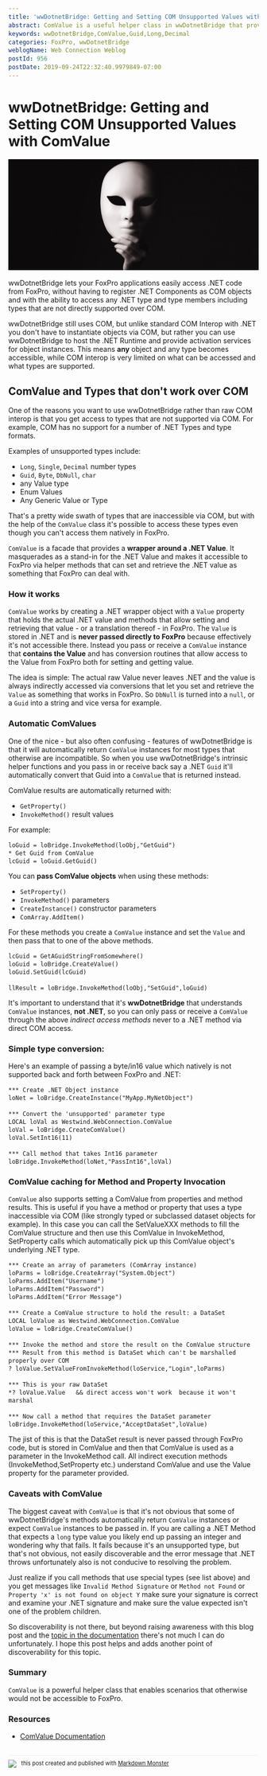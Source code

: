 ```yaml
---
title: 'wwDotnetBridge: Getting and Setting COM Unsupported Values with ComValue'
abstract: ComValue is a useful helper class in wwDotnetBridge that provides a wrapper around .NET Values that otherwise would not be accessible to FoxPro due to COM value incompatibilities. ComValues can be passed into .NET methods and are returned as result values for wwDotnetBridge's intrinsic indirect access methods. In this post I describe how ComValue works and why we need it in the first place.
keywords: wwDotnetBridge,ComValue,Guid,Long,Decimal
categories: FoxPro, wwDotnetBridge
weblogName: Web Connection Weblog
postId: 956
postDate: 2019-09-24T22:32:40.9979849-07:00
---
```

# wwDotnetBridge: Getting and Setting COM Unsupported Values with ComValue

![](Masquerade.jpg)

wwDotnetBridge lets your FoxPro applications easily access .NET code from FoxPro, without having to register .NET Components as COM objects and with the ability to access any .NET type and type members including types that are not directly supported over COM.

wwDotnetBridge still uses COM, but unlike standard COM Interop with .NET you don't have to instantiate objects via COM, but rather you can use wwDotnetBridge to host the .NET Runtime and provide activation services for object instances. This means **any** object and any type becomes accessible, while COM interop is very limited on what can be accessed and what types are supported.

## ComValue and Types that don't work over COM
One of the reasons you want to use wwDotnetBridge rather than raw COM interop is that you get access to types that are not supported via COM. For example, COM has no support for a number of .NET Types and type formats.

Examples of unsupported types include:

* `Long`, `Single`, `Decimal` number types
* `Guid`, `Byte`, `DbNull`, `char`
* any Value type
* Enum Values
* Any Generic Value or Type

That's a pretty wide swath of types that are inaccessible via COM, but with the help of the `ComValue` class it's possible to access these types even though you can't access them natively in FoxPro.

`ComValue` is a facade that provides a **wrapper around a .NET Value**. It masquerades as a stand-in for the .NET Value and makes it accessible to FoxPro via helper methods that can set and retrieve the .NET value as something that FoxPro can deal with.

### How it works
`ComValue` works by creating a .NET wrapper object with a `Value` property that holds the actual .NET value and methods that allow setting and retrieving that value - or a translation thereof - in FoxPro. The `Value` is stored in .NET and is **never passed directly to FoxPro** because effectively it's not accessible there. Instead you pass or receive a `ComValue` instance that **contains the Value** and has conversion routines that allow access to the Value from FoxPro both for setting and getting value.

The idea is simple: The actual raw Value never leaves .NET and the value is always indirectly accessed via conversions that let you set and retrieve the `Value` as something that works in FoxPro. So `DbNull` is turned into a `null`, or a `Guid` into a string and vice versa for example.

### Automatic ComValues
One of the nice - but also often confusing - features of wwDotnetBridge is that it will automatically return `ComValue` instances for most types that otherwise are incompatible. So when you use wwDotnetBridge's intrinsic helper functions and you pass in or receive back say a .NET `Guid` it'll automatically convert that Guid into a `ComValue` that is returned instead.

ComValue results are automatically returned with:

* `GetProperty()`
* `InvokeMethod()` result values
 
For example:

```foxpro
loGuid = loBridge.InvokeMethod(loObj,"GetGuid") 
* Get Guid from ComValue
lcGuid = loGuid.GetGuid()
```

You can **pass ComValue objects** when using these methods:

* `SetProperty()`
* `InvokeMethod()` parameters
* `CreateInstance()` constructor parameters
* `ComArray.AddItem()`

For these methods you create a `ComValue` instance and set the `Value` and then pass that to one of the above methods.

```foxpro
lcGuid = GetAGuidStringFromSomewhere()
loGuid = loBridge.CreateValue()
loGuid.SetGuid(lcGuid)

llResult = loBridge.InvokeMethod(loObj,"SetGuid",loGuid)
```

It's important to understand that it's **wwDotnetBridge** that understands `ComValue` instances, **not .NET**, so you can only pass or receive a `ComValue` through the above *indirect access methods* never to a .NET method via direct COM access.

### Simple type conversion:
Here's an example of passing a byte/in16 value which natively is not supported back and forth between FoxPro and .NET:

```foxpro
*** Create .NET Object instance
loNet = loBridge.CreateInstance("MyApp.MyNetObject")

*** Convert the 'unsupported' parameter type
LOCAL loVal as Westwind.WebConnection.ComValue
loVal = loBridge.CreateComValue()
loVal.SetInt16(11)

*** Call method that takes Int16 parameter
loBridge.InvokeMethod(loNet,"PassInt16",loVal)
```

### ComValue caching for Method and Property Invocation 
`ComValue` also supports setting a ComValue from properties and method results. This is useful if you have a method or property that uses a type inaccessible via COM (like strongly typed or subclassed dataset objects for example). In this case you can call the SetValueXXX methods to fill the ComValue structure and then use this ComValue in InvokeMethod, SetProperty calls which automatically pick up this ComValue object's underlying .NET type.

```foxpro
*** Create an array of parameters (ComArray instance)
loParms = loBridge.CreateArray("System.Object")
loParms.AddItem("Username")
loParms.AddItem("Password")
loParms.AddItem("Error Message")

*** Create a ComValue structure to hold the result: a DataSet
LOCAL loValue as Westwind.WebConnection.ComValue
loValue = loBridge.CreateComValue()

*** Invoke the method and store the result on the ComValue structure
*** Result from this method is DataSet which can't be marshalled properly over COM
? loValue.SetValueFromInvokeMethod(loService,"Login",loParms)

*** This is your raw DataSet
*? loValue.Value   && direct access won't work  because it won't marshal

*** Now call a method that requires the DataSet parameter
loBridge.InvokeMethod(loService,"AcceptDataSet",loValue)
```

The jist of this is that the DataSet result is never passed through FoxPro code, but is stored in ComValue and then that ComValue is used as a parameter in the InvokeMethod call. All indirect execution methods (InvokeMethod,SetProperty etc.) understand ComValue and use the Value property for the parameter provided.

### Caveats with ComValue
The biggest caveat with  `ComValue` is that it's not obvious that some of wwDotnetBridge's methods automatically return `ComValue` instances or expect `ComValue` instances to be passed in. If you are calling a .NET Method that expects a `long` type value you likely end up passing an integer and wondering why that fails. It fails because it's an unsupported type, but that's not obvious, not easily discoverable and the error message that .NET throws unfortunately also is not conducive to resolving the problem.

Just realize if you call methods that use special types (see list above) and you get messages like `Invalid Method Signature` or `Method not Found` or `Property 'x' is not found on object Y` make sure your signature is correct and examine your .NET signature and make sure the value expected isn't one of the problem children.

So discoverability is not there, but beyond raising awareness with this blog post and the [topic in the documentation](https://webconnection.west-wind.com/docs/_3481232sd.htm) there's not much I can do unfortunately. I hope this post helps and adds another point of discoverability for this topic.

### Summary
`ComValue` is a powerful helper class that enables scenarios that otherwise would not be accessible to FoxPro. 

### Resources
* [ComValue Documentation](https://webconnection.west-wind.com/docs/_3481232sd.htm)

<div style="margin-top: 30px;font-size: 0.8em;
            border-top: 1px solid #eee;padding-top: 8px;">
    <img src="https://markdownmonster.west-wind.com/favicon.png"
         style="height: 20px;float: left; margin-right: 10px;"/>
    this post created and published with 
    <a href="https://markdownmonster.west-wind.com" 
       target="top">Markdown Monster</a> 
</div>